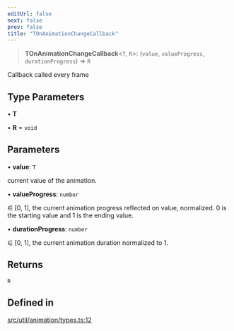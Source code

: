 ```yaml
---
editUrl: false
next: false
prev: false
title: "TOnAnimationChangeCallback"
---
```


> **TOnAnimationChangeCallback**\<`T`, `R`\>: (`value`, `valueProgress`, `durationProgress`) => `R`

Callback called every frame

## Type Parameters

• **T**

• **R** = `void`

## Parameters

• **value**: `T`

current value of the animation.

• **valueProgress**: `number`

∈ [0, 1], the current animation progress reflected on value, normalized.
0 is the starting value and 1 is the ending value.

• **durationProgress**: `number`

∈ [0, 1], the current animation duration normalized to 1.

## Returns

`R`

## Defined in

[src/util/animation/types.ts:12](https://github.com/fabricjs/fabric.js/blob/c093e29e73123dafcfa091ff4d5e04e690bb796e/src/util/animation/types.ts#L12)

